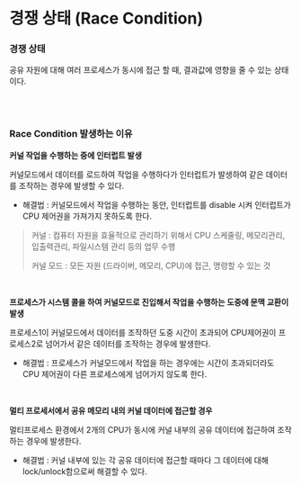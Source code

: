 # 경쟁 상태 (Race Condition)
### 경쟁 상태

공유 자원에 대해 여러 프로세스가 동시에 접근 할 때, 결과값에 영향을 줄 수 있는 상태이다.

</br>
</br>

### Race Condition 발생하는 이유

**커널 작업을 수행하는 중에 인터럽트 발생**

커널모드에서 데이터를 로드하여 작업을 수행하다가 인터럽트가 발생하여 같은 데이터를 조작하는 경우에 발생할 수 있다.

- 해결법 : 커널모드에서 작업을 수행하는 동안, 인터럽트를 disable 시켜 인터럽트가 CPU 제어권을 가져가지 못하도록 한다.

> 커널 : 컴퓨터 자원을 효율적으로 관리하기 위해서 CPU 스케줄링, 메모리관리, 입출력관리, 파일시스템 관리 등의 업무 수행
>
> 커널 모드 : 모든 자원 (드라이버, 메모리, CPU)에 접근, 명령할 수 있는 것

</br>

**프로세스가 시스템 콜을 하여 커널모드로 진입해서 작업을 수행하는 도중에 문맥 교환이 발생**

프로세스1이 커널모드에서 데이터를 조작하던 도중 시간이 초과되어 CPU제어권이 프로세스2로 넘어가서 같은 데이터를 조작하는 경우에 발생한다.

- 해결법 : 프로세스가 커널모드에서 작업을 하는 경우에는 시간이 초과되더라도 CPU 제어권이 다른 프로세스에게 넘어가지 않도록 한다.

</br>

**멀티 프로세서에서 공유 메모리 내의 커널 데이터에 접근할 경우**

멀티프로세스 환경에서 2개의 CPU가 동시에 커널 내부의 공유 데이터에 접근하여 조작하는 경우에 발생한다.

- 해결법 : 커널 내부에 있는 각 공유 데이터에 접근할 때마다 그 데이터에 대해 lock/unlock함으로써 해결할 수 있다.
